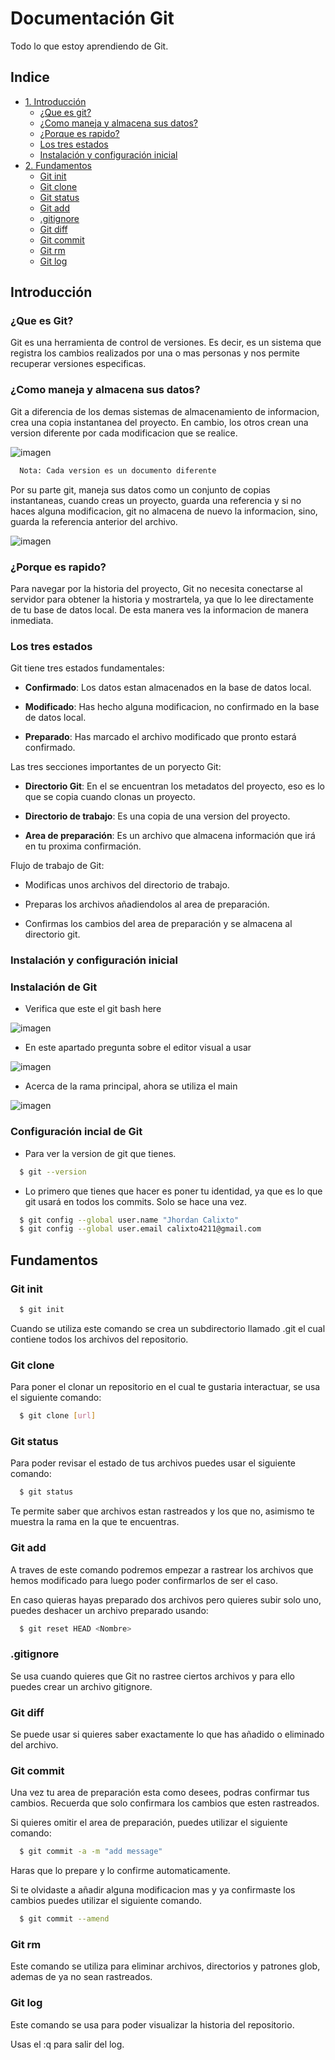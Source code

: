
# Documentación Git

Todo lo que estoy aprendiendo de Git.

## Indice
- [1. Introducción](#introduccion)
    - [¿Que es git?](#que-es-git)
    - [¿Como maneja y almacena sus datos?](#como-maneja-y-almacena-sus-datos)
    - [¿Porque es rapido?](#porque-es-rapido)
    - [Los tres estados](#los-tres-estados)
    - [Instalación y configuración inicial](#instalación-y-configuración-inicial)
- [2. Fundamentos](#fundamentos)
    - [Git init](#git-init)
    - [Git clone](#git-clone)
    - [Git status](#git-status)
    - [Git add](#git-add)
    - [.gitignore](#gitignore)
    - [Git diff](#git-diff)
    - [Git commit](#git-commit)
    - [Git rm](#git-rm)
    - [Git log](#git-log)

## Introducción

### ¿Que es Git?

Git es una herramienta de control de versiones. Es decir, es un sistema que registra los cambios realizados por una o mas personas y nos permite recuperar versiones especificas.

### ¿Como maneja y almacena sus datos?

Git a diferencia de los demas sistemas de almacenamiento de informacion, crea una copia instantanea del proyecto. En cambio, los otros crean una version diferente por cada modificacion que se realice.

![imagen](md/img1.png)

```bash
  Nota: Cada version es un documento diferente
```

Por su parte git, maneja sus datos como un conjunto de copias instantaneas, cuando creas un proyecto, guarda una referencia y si no haces alguna modificacion, git no almacena de nuevo la informacion, sino, guarda la referencia anterior del archivo.

![imagen](md/img2.png)

### ¿Porque es rapido?

Para navegar por la historia del proyecto, Git no necesita conectarse al servidor para obtener la historia y mostrartela, ya que lo lee directamente de tu base de datos local. De esta manera ves la informacion de manera inmediata.

### Los tres estados

Git tiene tres estados fundamentales:

- **Confirmado**: Los datos estan almacenados en la base de datos local.

- **Modificado**: Has hecho alguna modificacion, no confirmado en la base de datos local.

- **Preparado**: Has marcado el archivo modificado que pronto estará confirmado.

Las tres secciones importantes de un poryecto Git:

- **Directorio Git**: En el se encuentran los metadatos del proyecto, eso es lo que se copia cuando clonas un proyecto.

- **Directorio de trabajo**: Es una copia de una version del proyecto.

- **Area de preparación**: Es un archivo que almacena información que irá en tu proxima confirmación.

Flujo de trabajo de Git:

- Modificas unos archivos del directorio de trabajo. 

- Preparas los archivos añadiendolos al area de preparación.

- Confirmas los cambios del area de preparación y se almacena al directorio git.

### Instalación y configuración inicial

### Instalación de Git

- Verifica que este el git bash here

![imagen](md/img3.png)

- En este apartado pregunta sobre el editor visual a usar

![imagen](md/img4.png)

- Acerca de la rama principal, ahora se utiliza el main

![imagen](md/img5.png)

### Configuración incial de Git

- Para ver la version de git que tienes.

```bash
  $ git --version 
```

- Lo primero que tienes que hacer es poner tu identidad, ya que es lo que git usará en todos los commits. Solo se hace una vez.

```bash
  $ git config --global user.name "Jhordan Calixto" 
  $ git config --global user.email calixto4211@gmail.com
```

## Fundamentos

### Git init

```bash
  $ git init
```
Cuando se utiliza este comando se crea un subdirectorio llamado .git el cual contiene todos los archivos del repositorio.

### Git clone

Para poner el clonar un repositorio en el cual te gustaria interactuar, se usa el siguiente comando:

```bash
  $ git clone [url]
```

### Git status

Para poder revisar el estado de tus archivos puedes usar el siguiente comando:

```bash
  $ git status
```
Te permite saber que archivos estan rastreados y los que no, asimismo te muestra la rama en la que te encuentras.

### Git add

A traves de este comando podremos empezar a rastrear los archivos que hemos modificado para luego poder confirmarlos de ser el caso.

En caso quieras hayas preparado dos archivos pero quieres subir solo uno, puedes deshacer un archivo preparado usando:

```bash
  $ git reset HEAD <Nombre>
```

### .gitignore

Se usa cuando quieres que Git no rastree ciertos archivos y para ello puedes crear un archivo gitignore.

### Git diff

Se puede usar si quieres saber exactamente lo que has añadido o eliminado del archivo.

### Git commit

Una vez tu area de preparación esta como desees, podras confirmar tus cambios. Recuerda que solo confirmara los cambios que esten rastreados.

Si quieres omitir el area de preparación, puedes utilizar el siguiente comando:

```bash
  $ git commit -a -m "add message"
```
Haras que lo prepare y lo confirme automaticamente.

Si te olvidaste a añadir alguna modificacion mas y ya confirmaste los cambios puedes utilizar el siguiente comando.

```bash
  $ git commit --amend
```

### Git rm

Este comando se utiliza para eliminar archivos, directorios y patrones glob, ademas de ya no sean rastreados.

### Git log

Este comando se usa para poder visualizar la historia del repositorio.

Usas el :q para salir del log.